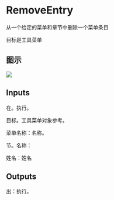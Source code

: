# RemoveEntry

从一个给定的菜单和章节中删除一个菜单条目

目标是工具菜单

## 图示

![]($-20221218-21135575.png)

## Inputs

在。执行。

目标。工具菜单对象参考。

菜单名称：名称。

节。名称：

姓名：姓名  

## Outputs

出：执行。
